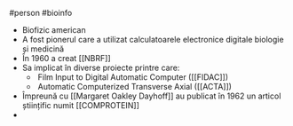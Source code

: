 #person #bioinfo 
- Biofizic american
- A fost pionerul care a utilizat calculatoarele electronice digitale biologie și medicină
- În 1960 a creat [[NBRF]]
- Sa implicat în diverse proiecte printre care:
	-  Film Input to Digital Automatic Computer ([[FIDAC]])
	-  Automatic Computerized Transverse Axial ([[ACTA]])
- Împreună cu [[Margaret Oakley Dayhoff]] au publicat în 1962 un articol științific numit [[COMPROTEIN]]
- 